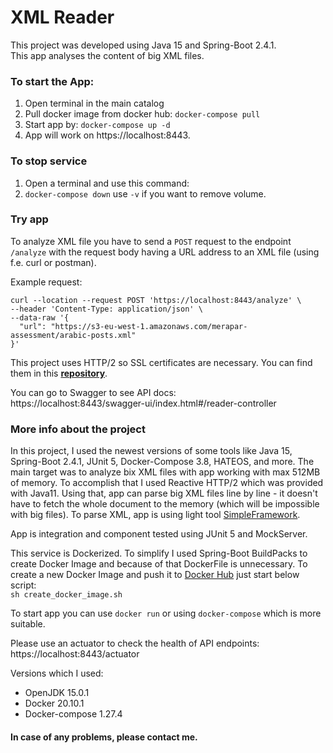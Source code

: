 # XML Reader

This project was developed using Java 15 and Spring-Boot 2.4.1.  
This app analyses the content of big XML files. 

### To start the App:
1. Open terminal in the main catalog
2. Pull docker image from docker hub: `docker-compose pull`
3. Start app by: `docker-compose up -d`
4. App will work on https://localhost:8443.

### To stop service
1. Open a terminal and use this command:
2. `docker-compose down`  use `-v` if you want to remove volume.

### Try app
To analyze XML file you have to send a `POST` request to the endpoint `/analyze` with the request body 
having a URL address to an XML file (using f.e. curl or postman).

Example request: 

```
curl --location --request POST 'https://localhost:8443/analyze' \
--header 'Content-Type: application/json' \
--data-raw '{
  "url": "https://s3-eu-west-1.amazonaws.com/merapar-assessment/arabic-posts.xml"
}'
```
This project uses HTTP/2 so SSL certificates are necessary. You can find them in this 
[**repository**](ssl-certs).

You can go to Swagger to see API docs:  
https://localhost:8443/swagger-ui/index.html#/reader-controller

### More info about the project

In this project, I used the newest versions of some tools like Java 15, Spring-Boot 2.4.1, JUnit 5, 
Docker-Compose 3.8, HATEOS, and more. The main target was to analyze bix XML files with app 
working 
with max 512MB of memory. To accomplish that I used Reactive HTTP/2 which was provided with Java11. Using that, app can parse big XML files line by line - it doesn't have to fetch the whole 
    document to the memory (which will be impossible with big files). To parse XML, app is using 
light tool [SimpleFramework](http://www.simpleframework.org/).  

App is integration and component tested using JUnit 5 and MockServer. 

This service is Dockerized. To simplify I used Spring-Boot BuildPacks to create Docker Image and 
because of that DockerFile is unnecessary. To create a new Docker Image and push it to [Docker Hub](https://hub.docker.com/r/jakubjakubowski/xmlreader) 
just start below script:  
```sh create_docker_image.sh```

To start app you can use `docker run` or using `docker-compose` which is more suitable. 

Please use an actuator to check the health of API endpoints:  
https://localhost:8443/actuator

Versions which I used:

* OpenJDK 15.0.1
* Docker 20.10.1
* Docker-compose 1.27.4

#### In case of any problems, please contact me.
